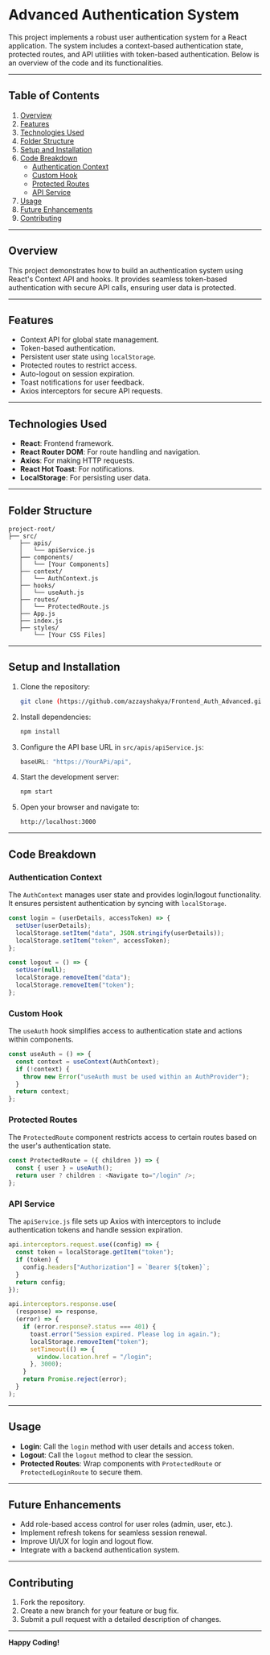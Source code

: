 # Advanced Authentication System 

This project implements a robust user authentication system for a React application. The system includes a context-based authentication state, protected routes, and API utilities with token-based authentication. Below is an overview of the code and its functionalities.

---

## Table of Contents
1. [Overview](#overview)
2. [Features](#features)
3. [Technologies Used](#technologies-used)
4. [Folder Structure](#folder-structure)
5. [Setup and Installation](#setup-and-installation)
6. [Code Breakdown](#code-breakdown)
   - [Authentication Context](#authentication-context)
   - [Custom Hook](#custom-hook)
   - [Protected Routes](#protected-routes)
   - [API Service](#api-service)
7. [Usage](#usage)
8. [Future Enhancements](#future-enhancements)
9. [Contributing](#contributing)

---

## Overview
This project demonstrates how to build an authentication system using React's Context API and hooks. It provides seamless token-based authentication with secure API calls, ensuring user data is protected.

---

## Features
- Context API for global state management.
- Token-based authentication.
- Persistent user state using `localStorage`.
- Protected routes to restrict access.
- Auto-logout on session expiration.
- Toast notifications for user feedback.
- Axios interceptors for secure API requests.

---

## Technologies Used
- **React**: Frontend framework.
- **React Router DOM**: For route handling and navigation.
- **Axios**: For making HTTP requests.
- **React Hot Toast**: For notifications.
- **LocalStorage**: For persisting user data.

---

## Folder Structure
```
project-root/
├── src/
   ├── apis/
   │   └── apiService.js
   ├── components/
   │   └── [Your Components]
   ├── context/
   │   └── AuthContext.js
   ├── hooks/
   │   └── useAuth.js
   ├── routes/
   │   └── ProtectedRoute.js
   ├── App.js
   ├── index.js
   ├── styles/
       └── [Your CSS Files]
```

---

## Setup and Installation

1. Clone the repository:
   ```bash
   git clone (https://github.com/azzayshakya/Frontend_Auth_Advanced.git)
   ```

2. Install dependencies:
   ```bash
   npm install
   ```

3. Configure the API base URL in `src/apis/apiService.js`:
   ```javascript
   baseURL: "https://YourAPi/api",
   ```

4. Start the development server:
   ```bash
   npm start
   ```

5. Open your browser and navigate to:
   ```
   http://localhost:3000
   ```

---

## Code Breakdown

### Authentication Context
The `AuthContext` manages user state and provides login/logout functionality. It ensures persistent authentication by syncing with `localStorage`.

```javascript
const login = (userDetails, accessToken) => {
  setUser(userDetails);
  localStorage.setItem("data", JSON.stringify(userDetails));
  localStorage.setItem("token", accessToken);
};

const logout = () => {
  setUser(null);
  localStorage.removeItem("data");
  localStorage.removeItem("token");
};
```

### Custom Hook
The `useAuth` hook simplifies access to authentication state and actions within components.

```javascript
const useAuth = () => {
  const context = useContext(AuthContext);
  if (!context) {
    throw new Error("useAuth must be used within an AuthProvider");
  }
  return context;
};
```

### Protected Routes
The `ProtectedRoute` component restricts access to certain routes based on the user's authentication state.

```javascript
const ProtectedRoute = ({ children }) => {
  const { user } = useAuth();
  return user ? children : <Navigate to="/login" />;
};
```

### API Service
The `apiService.js` file sets up Axios with interceptors to include authentication tokens and handle session expiration.

```javascript
api.interceptors.request.use((config) => {
  const token = localStorage.getItem("token");
  if (token) {
    config.headers["Authorization"] = `Bearer ${token}`;
  }
  return config;
});

api.interceptors.response.use(
  (response) => response,
  (error) => {
    if (error.response?.status === 401) {
      toast.error("Session expired. Please log in again.");
      localStorage.removeItem("token");
      setTimeout(() => {
        window.location.href = "/login";
      }, 3000);
    }
    return Promise.reject(error);
  }
);
```

---

## Usage
- **Login**: Call the `login` method with user details and access token.
- **Logout**: Call the `logout` method to clear the session.
- **Protected Routes**: Wrap components with `ProtectedRoute` or `ProtectedLoginRoute` to secure them.

---

## Future Enhancements
- Add role-based access control for user roles (admin, user, etc.).
- Implement refresh tokens for seamless session renewal.
- Improve UI/UX for login and logout flow.
- Integrate with a backend authentication system.

---

## Contributing
1. Fork the repository.
2. Create a new branch for your feature or bug fix.
3. Submit a pull request with a detailed description of changes.

---

**Happy Coding!**

